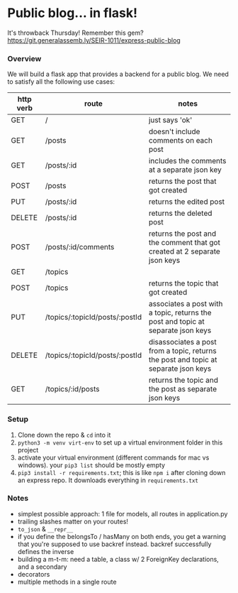 # Public blog... in flask!
It's throwback Thursday! Remember this gem? https://git.generalassemb.ly/SEIR-1011/express-public-blog

### Overview
We will build a flask app that provides a backend for a public blog. We need to satisfy all the following use cases:

| http verb  | route | notes | 
| ------------- | ------------- | --- | 
|GET    | /                              | just says 'ok' |
|GET    | /posts                         | doesn't include comments on each post |
|GET    | /posts/:id                     | includes the comments at a separate json key |
|POST   | /posts                         | returns the post that got created|
|PUT    | /posts/:id                     | returns the edited post |
|DELETE | /posts/:id                     | returns the deleted post |
|POST   | /posts/:id/comments            | returns the post and the comment that got created at 2 separate json keys|
|GET    | /topics                        | |
|POST   | /topics                        | returns the topic that got created|
|PUT    | /topics/:topicId/posts/:postId | associates a post with a topic, returns the post and topic at separate json keys|
|DELETE | /topics/:topicId/posts/:postId | disassociates a post from a topic, returns the post and topic at separate json keys |
|GET    | /topics/:id/posts              | returns the topic and the post as separate json keys|


### Setup
1. Clone down the repo & `cd` into it
1. `python3 -m venv virt-env` to set up a virtual environment folder in this project
1. activate your virtual environment (different commands for mac vs windows). your `pip3 list` should be mostly empty
1. `pip3 install -r requirements.txt`; this is like `npm i` after cloning down an express repo. It downloads everything in `requirements.txt`

### Notes
- simplest possible approach: 1 file for models, all routes in application.py
- trailing slashes matter on your routes!
- `to_json` & `__repr__`
- if you define the belongsTo / hasMany on both ends, you get a warning that you're supposed to use backref instead. backref successfully defines the inverse
- building a m-t-m: need a table, a class w/ 2 ForeignKey declarations, and a secondary
- decorators
- multiple methods in a single route
